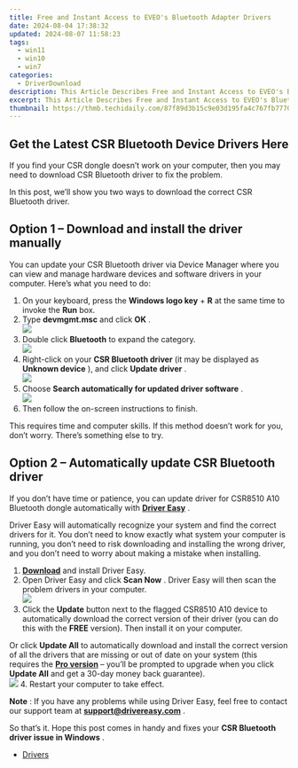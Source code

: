 ```yaml
---
title: Free and Instant Access to EVEO's Bluetooth Adapter Drivers
date: 2024-08-04 17:38:32
updated: 2024-08-07 11:58:23
tags:
  - win11
  - win10
  - win7
categories:
  - DriverDownload
description: This Article Describes Free and Instant Access to EVEO's Bluetooth Adapter Drivers
excerpt: This Article Describes Free and Instant Access to EVEO's Bluetooth Adapter Drivers
thumbnail: https://thmb.techidaily.com/87f89d3b15c9e03d195fa4c767fb7770437292a210562c1ab5e7ca0ee4b18377.jpg
---
```


## Get the Latest CSR Bluetooth Device Drivers Here

If you find your CSR dongle doesn’t work on your computer, then you may need to download CSR Bluetooth driver to fix the problem.

 In this post, we’ll show you two ways to download the correct CSR Bluetooth driver.

## **Option 1 –** **Download and install the driver manually**

 You can update your CSR Bluetooth driver via Device Manager where you can view and manage hardware devices and software drivers in your computer. Here’s what you need to do:

1. On your keyboard, press the **Windows logo key** \+ **R** at the same time to invoke the **Run** box.
2. Type **devmgmt.msc** and click **OK** .  
![](https://images.drivereasy.com/wp-content/uploads/2019/07/device-manager-2.jpg)
3. Double click **Bluetooth** to expand the category.  
![](https://images.drivereasy.com/wp-content/uploads/2018/11/img_5be13adaeb501.jpg)
4. Right-click on your **CSR Bluetooth driver** (it may be displayed as **Unknown device** ), and click **Update** **driver** .  
![](https://images.drivereasy.com/wp-content/uploads/2018/11/img_5be13c8c01780.jpg)
5. Choose **Search automatically for updated driver software** .  
![](https://images.drivereasy.com/wp-content/uploads/2018/11/img_5be13cd36976a.jpg)
6. Then follow the on-screen instructions to finish.

 This requires time and computer skills. If this method doesn’t work for you, don’t worry. There’s something else to try.

## **Option 2 – Automatically update CSR Bluetooth driver**

 If you don’t have time or patience, you can update driver for CSR8510 A10 Bluetooth dongle automatically with **[Driver Easy](https://tools.techidaily.com/drivereasy/download/)**  .

 Driver Easy will automatically recognize your system and find the correct drivers for it. You don’t need to know exactly what system your computer is running, you don’t need to risk downloading and installing the wrong driver, and you don’t need to worry about making a mistake when installing.

1. **[Download](https://tools.techidaily.com/drivereasy/download/)** [](https://tools.techidaily.com/drivereasy/download/) and install Driver Easy.
2. Open Driver Easy and click **Scan Now** . Driver Easy will then scan the problem drivers in your computer.  
![](https://images.drivereasy.com/wp-content/uploads/2019/09/11.jpg)
3. Click the **Update** button next to the flagged CSR8510 A10 device to automatically download the correct version of their driver (you can do this with the **FREE** version). Then install it on your computer.  

 Or click **Update All** to automatically download and install the correct version of all the drivers that are missing or out of date on your system (this requires the **[Pro version](https://tools.techidaily.com/drivereasy/download/)**  – you’ll be prompted to upgrade when you click **Update All** and get a 30-day money back guarantee).  
![](https://images.drivereasy.com/wp-content/uploads/2019/09/csr.jpg)
4. Restart your computer to take effect.

**Note** : If you have any problems while using Driver Easy, feel free to contact our support team at [**support@drivereasy.com**](https://tools.techidaily.com/drivereasy/download/) .

 So that’s it. Hope this post comes in handy and fixes your **CSR Bluetooth driver issue in Windows** .

* [Drivers](https://tools.techidaily.com/drivereasy/download/)

<ins class="adsbygoogle"
     style="display:block"
     data-ad-format="autorelaxed"
     data-ad-client="ca-pub-7571918770474297"
     data-ad-slot="1223367746"></ins>



<ins class="adsbygoogle"
     style="display:block"
     data-ad-client="ca-pub-7571918770474297"
     data-ad-slot="8358498916"
     data-ad-format="auto"
     data-full-width-responsive="true"></ins>
